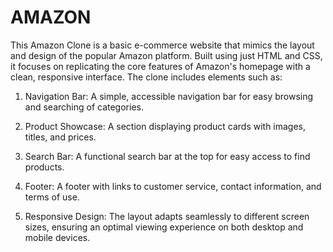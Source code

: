 # AMAZON
This Amazon Clone is a basic e-commerce website that mimics the layout and design of the popular Amazon platform. Built using just HTML and CSS, it focuses on replicating the core features of Amazon's homepage with a clean, responsive interface. The clone includes elements such as:

1. Navigation Bar: A simple, accessible navigation bar for easy browsing and searching of categories.

2. Product Showcase: A section displaying product cards with images, titles, and prices.

3. Search Bar: A functional search bar at the top for easy access to find products.

4. Footer: A footer with links to customer service, contact information, and terms of use.

5. Responsive Design: The layout adapts seamlessly to different screen sizes, ensuring an optimal viewing experience on both desktop and mobile devices.
